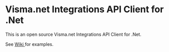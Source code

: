 # Visma.net Integrations API Client for .Net

This is an open source Visma.net Integrations API Client for .Net.

See [ Wiki ](wiki) for examples.
